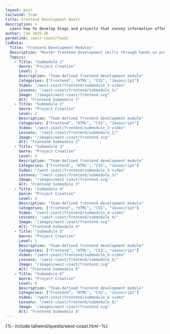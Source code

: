 ```yaml
---
layout: post 
tailwind: True
title: Frontend Development Quest
description: >
  Learn how to develop blogs and projects that convey information effectively and are visually appealing
author: CSA 2025-26
permalink: /west-coast/food/
lxdData:
  Title: "Frontend Development Modules"
  Description: "Master frontend development skills through hands-on projects and earn certificates!"
  Topics:
    - Title: "Submodule 1"
      Genre: "Project Creation"
      Level: 1
      Description: "Team-defined frontend development module"
      Categories: ["Frontend", "HTML", "CSS", "Javascript"]
      Video: "/west-coast/frontend/submodule_1-video"
      Lessons: "/west-coast/frontend/submodule_1/"
      Image: "/images/west-coast/frontend.svg"
      Alt: "Frontend Submodule 1"
    - Title: "Submodule 2"
      Genre: "Project Creation"
      Level: 2
      Description: "Team-defined frontend development module"
      Categories: ["Frontend", "HTML", "CSS", "Javascript"]
      Video: "/west-coast/frontend/submodule_2-video"
      Lessons: "/west-coast/frontend/submodule_2/"
      Image: "/images/west-coast/frontend.svg"
      Alt: "Frontend Submodule 2"
    - Title: "Submodule 3"
      Genre: "Project Creation"
      Level: 3
      Description: "Team-defined frontend development module"
      Categories: ["Frontend", "HTML", "CSS", "Javascript"]
      Video: "/west-coast/frontend/submodule_3-video"
      Lessons: "/west-coast/frontend/submodule_3/"
      Image: "/images/west-coast/frontend.svg"
      Alt: "Frontend Submodule 3"
    - Title: "Submodule 4"
      Genre: "Project Creation"
      Level: 4
      Description: "Team-defined frontend development module"
      Categories: ["Frontend", "HTML", "CSS", "Javascript"]
      Video: "/west-coast/frontend/submodule_4-video"
      Lessons: "/west-coast/frontend/submodule_4/"
      Image: "/images/west-coast/frontend.svg"
      Alt: "Frontend Submodule 4"
    - Title: "Submodule 5"
      Genre: "Project Creation"
      Level: 5
      Description: "Team-defined frontend development module"
      Categories: ["Frontend", "HTML", "CSS", "Javascript"]
      Video: "/west-coast/frontend/submodule_5-video"
      Lessons: "/west-coast/frontend/submodule_5/"
      Image: "/images/west-coast/frontend.svg"
      Alt: "Frontend Submodule 5"
    - Title: "Submodule 6"
      Genre: "Project Creation"
      Level: 6
      Description: "Team-defined frontend development module"
      Categories: ["Frontend", "HTML", "CSS", "Javascript"]
      Video: "/west-coast/frontend/submodule_6-video"
      Lessons: "/west-coast/frontend/submodule_6/"
      Image: "/images/west-coast/frontend.svg"
      Alt: "Frontend Submodule 6"
---
```

{%- include tailwind/quests/west-coast.html -%}